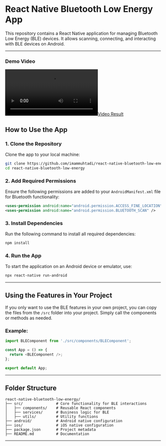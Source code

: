 # React Native Bluetooth Low Energy App

This repository contains a React Native application for managing Bluetooth Low Energy (BLE) devices. It allows scanning, connecting, and interacting with BLE devices on Android.




---

### Demo Video

[![Video Result](screenshot/video_result.mp4)](https://github.com/user-attachments/assets/0d154804-429e-4ae0-bad8-5eeaad2ffc51)


## How to Use the App

### 1. Clone the Repository

Clone the app to your local machine:

```bash
git clone https://github.com/imammuhtadi/react-native-bluetooth-low-energy
cd react-native-bluetooth-low-energy
```

### 2. Add Required Permissions

Ensure the following permissions are added to your `AndroidManifest.xml` file for Bluetooth functionality:

```xml
<uses-permission android:name="android.permission.ACCESS_FINE_LOCATION" />
<uses-permission android:name="android.permission.BLUETOOTH_SCAN" />
```

### 3. Install Dependencies

Run the following command to install all required dependencies:

```bash
npm install
```

### 4. Run the App

To start the application on an Android device or emulator, use:

```bash
npx react-native run-android
```

---

## Using the Features in Your Project

If you only want to use the BLE features in your own project, you can copy the files from the `/src` folder into your project. Simply call the components or methods as needed.

### Example:

```javascript
import BLEComponent from './src/components/BLEComponent';

const App = () => {
  return <BLEComponent />;
};

export default App;
```

---

## Folder Structure

```
react-native-bluetooth-low-energy/
├── src/               # Core functionality for BLE interactions
│   ├── components/    # Reusable React components
│   ├── services/      # Business logic for BLE
│   ├── utils/         # Utility functions
├── android/           # Android native configuration
├── ios/               # iOS native configuration
├── package.json       # Project metadata
├── README.md          # Documentation
```

---
